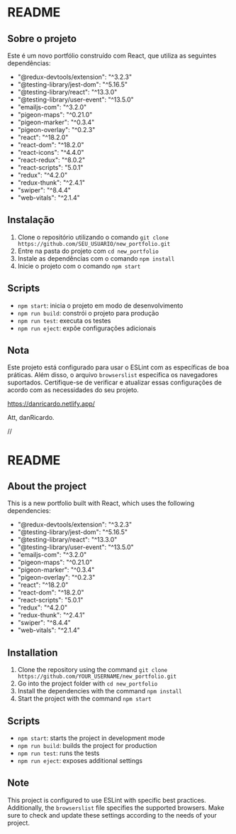 # README

## Sobre o projeto

Este é um novo portfólio construído com React, que utiliza as seguintes dependências:
- "@redux-devtools/extension": "^3.2.3"
- "@testing-library/jest-dom": "^5.16.5"
- "@testing-library/react": "^13.3.0"
- "@testing-library/user-event": "^13.5.0"
- "emailjs-com": "^3.2.0"
- "pigeon-maps": "^0.21.0"
- "pigeon-marker": "^0.3.4"
- "pigeon-overlay": "^0.2.3"
- "react": "^18.2.0"
- "react-dom": "^18.2.0"
- "react-icons": "^4.4.0"
- "react-redux": "^8.0.2"
- "react-scripts": "5.0.1"
- "redux": "^4.2.0"
- "redux-thunk": "^2.4.1"
- "swiper": "^8.4.4"
- "web-vitals": "^2.1.4"

## Instalação

1. Clone o repositório utilizando o comando `git clone https://github.com/SEU_USUARIO/new_portfolio.git`
2. Entre na pasta do projeto com `cd new_portfolio`
3. Instale as dependências com o comando `npm install`
4. Inicie o projeto com o comando `npm start`

## Scripts

- `npm start`: inicia o projeto em modo de desenvolvimento
- `npm run build`: constrói o projeto para produção
- `npm run test`: executa os testes
- `npm run eject`: expõe configurações adicionais

## Nota

Este projeto está configurado para usar o ESLint com as específicas de boa práticas. Além disso, o arquivo `browserslist` especifica os navegadores suportados. Certifique-se de verificar e atualizar essas configurações de acordo com as necessidades do seu projeto.

https://danricardo.netlify.app/


Att, danRicardo.


//

# README

## About the project

This is a new portfolio built with React, which uses the following dependencies:
- "@redux-devtools/extension": "^3.2.3"
- "@testing-library/jest-dom": "^5.16.5"
- "@testing-library/react": "^13.3.0"
- "@testing-library/user-event": "^13.5.0"
- "emailjs-com": "^3.2.0"
- "pigeon-maps": "^0.21.0"
- "pigeon-marker": "^0.3.4"
- "pigeon-overlay": "^0.2.3"
- "react": "^18.2.0"
- "react-dom": "^18.2.0"
- "react-scripts": "5.0.1"
- "redux": "^4.2.0"
- "redux-thunk": "^2.4.1"
- "swiper": "^8.4.4"
- "web-vitals": "^2.1.4"

## Installation

1. Clone the repository using the command `git clone https://github.com/YOUR_USERNAME/new_portfolio.git`
2. Go into the project folder with `cd new_portfolio`
3. Install the dependencies with the command `npm install`
4. Start the project with the command `npm start`

## Scripts

- `npm start`: starts the project in development mode
- `npm run build`: builds the project for production
- `npm run test`: runs the tests
- `npm run eject`: exposes additional settings

## Note

This project is configured to use ESLint with specific best practices. Additionally, the `browserslist` file specifies the supported browsers. Make sure to check and update these settings according to the needs of your project.
